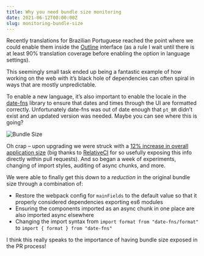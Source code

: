 ```yaml
---
title: Why you need bundle size monitoring
date: 2021-06-12T00:00:00Z
slug: monitoring-bundle-size
---
```


Recently translations for Brazilian Portuguese reached the point where we could enable them inside the [Outline](https://www.getoutline.com?ref=tommoor) interface (as a rule I wait until there is at least 90% translation coverage before enabling the option in language settings).

This seemingly small task ended up being a fantastic example of how working on the web with it’s black hole of dependencies can often spiral in ways that are mostly unpredictable.

To enable a new language, it’s also important to enable the locale in the [date-fns](https://date-fns.org/) library to ensure that dates and times through the UI are formatted correctly. Unfortunately date-fns was out of date enough that `pt_BR` didn’t exist and an updated version was needed. Maybe you can see where this is going?

![Bundle Size](/images/bundle-size.png)

Oh crap – upon upgrading we were struck with a [12% increase in overall application size](https://github.com/outline/outline/pull/2164#issuecomment-853502150) (big thanks to [RelativeCI](https://relative-ci.com/) for so usefully exposing this info directly within pull requests). And so began a week of experiments, changing of import styles, auditing of async chunks, and more.

We were able to finally get this down to a _reduction_ in the original bundle size through a combination of:

- Restore the webpack config for `mainFields` to the default value so that it properly considered dependencies exporting es6 modules
- Ensuring the components imported as an async chunk in one place are also imported async elsewhere
- Changing the import syntax from `import format from "date-fns/format"` to `import { format } from "date-fns"`

I think this really speaks to the importance of having bundle size exposed in the PR process!